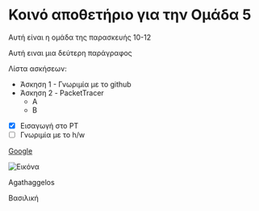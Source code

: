 # Κοινό αποθετήριο για την Ομάδα 5

Αυτή είναι η ομάδα της παρασκευής 10-12

Αυτή ειναι μια δεύτερη παράγραφος

Λίστα ασκήσεων:
* Άσκηση 1 - Γνωριμία με το github
* Άσκηση 2 - PacketTracer
  - A
  - B

- [x] Εισαγωγή στο PT
- [ ] Γνωριμία με το h/w

[Google](https://google.gr)

![Εικόνα](https://user-images.githubusercontent.com/37544094/157836570-d17a85cd-5067-4946-8240-4cce010cde58.png)

Agathaggelos

Βασιλική
